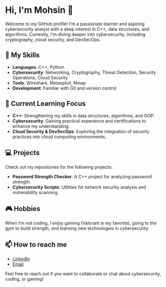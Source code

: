# Hi, I'm Mohsin 👋

Welcome to my GitHub profile! I'm a passionate learner and aspiring cybersecurity analyst with a deep interest in C++, data structures, and algorithms. Currently, I'm diving deeper into cybersecurity, including cryptography, cloud security, and DevSecOps.

## 🚀 My Skills
- **Languages**: C++, Python
- **Cybersecurity**: Networking, Cryptography, Threat Detection, Security Operations, Cloud Security
- **Tools**: Wireshark, Metasploit, Nmap
- **Development**: Familiar with Git and version control

## 🧠 Current Learning Focus
- **C++**: Strengthening my skills in data structures, algorithms, and OOP.
- **Cybersecurity**: Gaining practical experience and certifications to enhance my understanding.
- **Cloud Security & DevSecOps**: Exploring the integration of security practices into cloud computing environments.

## 💻 Projects
Check out my repositories for the following projects:
- **Password Strength Checker**: A C++ project for analyzing password strength.
- **Cybersecurity Scripts**: Utilities for network security analysis and vulnerability scanning.

## 🎮 Hobbies
When I’m not coding, I enjoy gaming (Valorant is my favorite), going to the gym to build strength, and learning new technologies in cybersecurity.

## 📫 How to reach me
- [LinkedIn](https://www.linkedin.com/in/mohsinmwani/)
- [Email](mailto:imelyja@gmail.com)

Feel free to reach out if you want to collaborate or chat about cybersecurity, coding, or gaming!
